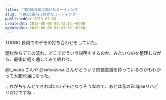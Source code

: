 ```yaml
---
title: 'TDDBC長岡に向けたミーティング'
slug: 'TDDBC長岡に向けたミーティング'
publishedOn: 2013-05-08
createdAt: 2015-08-06 01:43:33 +0900
updatedAt: 2015-08-06 01:43:33 +0900
---
```

TDDBC 長岡でのデモの打ち合わせをしていた。

題材からデモの流れ、どこでどういう説明をするのか、みたいなのを整理しながら、最後に軽く通してみて終わり。

@t\_wada さんや @setoazusa さんがどういう問題意識を持っているのかもわかって大変勉強になった。

これがちゃんとできればいいデモになりそうなので、あとは私のEclipseリハビリだけですね…
